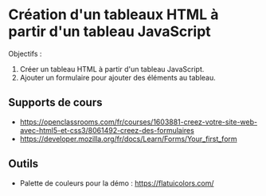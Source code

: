 # Création d'un tableaux HTML à partir d'un tableau JavaScript
Objectifs : 
1. Créer un tableau HTML à partir d'un tableau JavaScript.
2. Ajouter un formulaire pour ajouter des éléments au tableau.

## Supports de cours
* https://openclassrooms.com/fr/courses/1603881-creez-votre-site-web-avec-html5-et-css3/8061492-creez-des-formulaires
* https://developer.mozilla.org/fr/docs/Learn/Forms/Your_first_form

## Outils
* Palette de couleurs pour la démo : https://flatuicolors.com/

